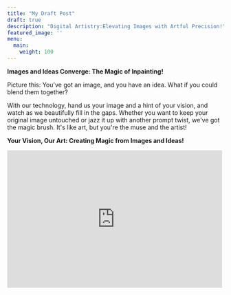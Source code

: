 ```yaml
---
title: "My Draft Post"
draft: true
description: "Digital Artistry:Elevating Images with Artful Precision!"
featured_image: ''
menu:
  main:
    weight: 100
---
```


**Images and Ideas Converge: The Magic of Inpainting!**

Picture this: You've got an image, and you have an idea. What if you could blend them together? 

With our technology, hand us your image and a hint of your vision, and watch as we beautifully fill in the gaps.
Whether you want to keep your original image untouched or jazz it up with another prompt twist, we've got the magic brush. 
It's like art, but you're the muse and the artist!

**Your Vision, Our Art: Creating Magic from Images and Ideas!**

<iframe width="500" height="320" src="https://www.youtube.com/embed/l0cVzvy0I8U?version=3&loop=1&playlist=l0cVzvy0I8U" title="YouTube video player" 
frameborder="0" allow="accelerometer; autoplay; clipboard-write; encrypted-media; gyroscope; picture-in-picture; web-share" allowfullscreen></iframe>

